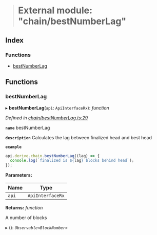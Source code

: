 > # External module: "chain/bestNumberLag"

## Index

### Functions

* [bestNumberLag](_chain_bestnumberlag_.md#bestnumberlag)

## Functions

###  bestNumberLag

▸ **bestNumberLag**(`api`: `ApiInterfaceRx`): *function*

*Defined in [chain/bestNumberLag.ts:29](https://github.com/polkadot-js/api/blob/fbac330/packages/api-derive/src/chain/bestNumberLag.ts#L29)*

**`name`** bestNumberLag

**`description`** Calculates the lag between finalized head and best head

**`example`** 
<BR>

```javascript
api.derive.chain.bestNumberLag((lag) => {
  console.log(`finalized is ${lag} blocks behind head`);
});
```

**Parameters:**

Name | Type |
------ | ------ |
`api` | `ApiInterfaceRx` |

**Returns:** *function*

A number of blocks

▸ (): *`Observable<BlockNumber>`*